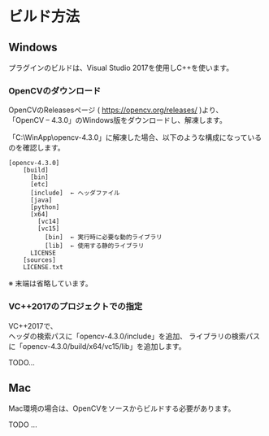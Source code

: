 # ビルド方法

## Windows

プラグインのビルドは、Visual Studio 2017を使用しC++を使います。    

### OpenCVのダウンロード

OpenCVのReleasesページ ( https://opencv.org/releases/ )より、    
「OpenCV – 4.3.0」のWindows版をダウンロードし、解凍します。    

「C:\WinApp\opencv-4.3.0」に解凍した場合、以下のような構成になっているのを確認します。    

    [opencv-4.3.0]
        [build]
          [bin]
          [etc]
          [include]  ← ヘッダファイル
          [java]
          [python]
          [x64]
            [vc14]
            [vc15]
              [bin]  ← 実行時に必要な動的ライブラリ
              [lib]  ← 使用する静的ライブラリ
          LICENSE
        [sources]
        LICENSE.txt
※ 末端は省略しています。    

### VC++2017のプロジェクトでの指定

VC++2017で、    
ヘッダの検索パスに「opencv-4.3.0/include」を追加、
ライブラリの検索パスに「opencv-4.3.0/build/x64/vc15/lib」を追加します。    

TODO...

## Mac

Mac環境の場合は、OpenCVをソースからビルドする必要があります。    

TODO ...